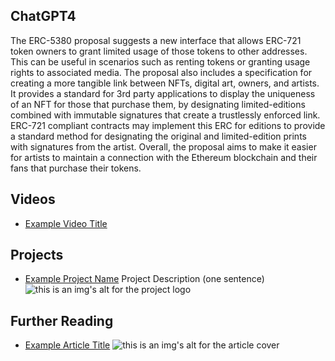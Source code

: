 ## ChatGPT4

The ERC-5380 proposal suggests a new interface that allows ERC-721 token owners to grant limited usage of those tokens to other addresses. This can be useful in scenarios such as renting tokens or granting usage rights to associated media. The proposal also includes a specification for creating a more tangible link between NFTs, digital art, owners, and artists. It provides a standard for 3rd party applications to display the uniqueness of an NFT for those that purchase them, by designating limited-editions combined with immutable signatures that create a trustlessly enforced link. ERC-721 compliant contracts may implement this ERC for editions to provide a standard method for designating the original and limited-edition prints with signatures from the artist. Overall, the proposal aims to make it easier for artists to maintain a connection with the Ethereum blockchain and their fans that purchase their tokens.

## Videos

- [Example Video Title](https://www.youtube.com/watch?v=TDGq4aeevgY)

## Projects

- [Example Project Name](https://xxxx.xxx/xxxxx) Project Description (one sentence) ![this is an img's alt for the project logo](https://xxxx.xxx/project-logo.xxx)

## Further Reading

- [Example Article Title](https://xxxx.xxx/xxxxx) ![this is an img's alt for the article cover](https://xxxx.xxx/article-cover.xxx)
